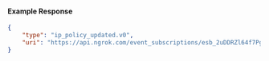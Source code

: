 <!-- Code generated for API Clients. DO NOT EDIT. -->

#### Example Response

```json
{
	"type": "ip_policy_updated.v0",
	"uri": "https://api.ngrok.com/event_subscriptions/esb_2uDDRZl64f7PgTprtBRvv48umMm/sources/ip_policy_updated.v0"
}
```
